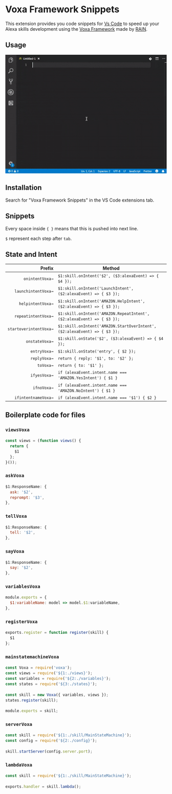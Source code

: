 # Voxa Framework Snippets

This extension provides you code snippets for [Vs Code](https://code.visualstudio.com/) to speed up your Alexa skills development using the [Voxa Framework](http://voxa.ai/) made by [RAIN](https://rain.agency/).


## Usage

![Use Extension](images/usage.gif)

## Installation

Search for "Voxa Framework Snippets" in the VS Code extensions tab.

## Snippets

Every space inside `{ }` means that this is pushed into next line.

`$` represent each step after `tab`.

## State and Intent

|  Prefix               | Method                                                                   |
| --------------------: | ------------------------------------------------------------------------ |
|       `onintentVoxa→` | `$1:skill.onIntent('$2', ($3:alexaEvent) => { $4 });`                    |
|   `launchintentVoxa→` | `$1:skill.onIntent('LaunchIntent', ($2:alexaEvent) => { $3 });`          |
|     `helpintentVoxa→` | `$1:skill.onIntent('AMAZON.HelpIntent', ($2:alexaEvent) => { $3 });`     |
|   `repeatintentVoxa→` | `$1:skill.onIntent('AMAZON.RepeatIntent', ($2:alexaEvent) => { $3 });`   |
|`startoverintentVoxa→` | `$1:skill.onIntent('AMAZON.StartOverIntent', ($2:alexaEvent) => { $3 });`|
|        `onstateVoxa→` | `$1:skill.onState('$2', ($3:alexaEvent) => { $4 });`                     |
|          `entryVoxa→` | `$1:skill.onState('entry', { $2 });`                                     |
|          `replyVoxa→` | `return { reply: '$1', to: '$2' };`                                      |
|             `toVoxa→` | `return { to: '$1' };`                                                   |
|          `ifyesVoxa→` | `if (alexaEvent.intent.name === 'AMAZON.YesIntent') { $1 }`              |
|           `ifnoVoxa→` | `if (alexaEvent.intent.name === 'AMAZON.NoIntent') { $1 }`               |
|   `ifintentnameVoxa→` | `if (alexaEvent.intent.name === '$1') { $2 }`                            |

## Boilerplate code for files

### `viewsVoxa`

```js
const views = (function views() {
  return {
    $1
  };
}());
```

### `askVoxa`

```js
$1:ResponseName: {
  ask: '$2',
  reprompt: '$3',
},
```

### `tellVoxa`

```js
$1:ResponseName: {
  tell: '$2',
},
```

### `sayVoxa`

```js
$1:ResponseName: {
  say: '$2',
},
```

### `variablesVoxa`

```js
module.exports = {
  $1:variableName: model => model.$1:variableName,
},
```

### `registerVoxa`

```js
exports.register = function register(skill) {
  $1
};
```

### `mainstatemachineVoxa`

```js
const Voxa = require('voxa');
const views = require('${1:./views}');
const variables = require('${2:./variables}');
const states = require('${3:./states}');

const skill = new Voxa({ variables, views });
states.register(skill);

module.exports = skill;
```

### `serverVoxa`

```js
const skill = require('${1:./skill/MainStateMachine}');
const config = require('${2:./config}');

skill.startServer(config.server.port);
```

### `lambdaVoxa`

```js
const skill = require('${1:./skill/MainStateMachine}');

exports.handler = skill.lambda();
```
